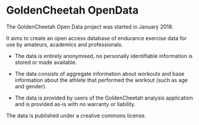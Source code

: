 # GoldenCheetah OpenData

The GoldenCheetah Open Data project was started in January 2018.

It aims to create an open access database of endurance exercise data
for use by amateurs, academics and professionals.

* The data is entirely anonymised, no personally identifiable information is stored or made available.

* The data consists of aggregate information about workouts and base information about the athlete that performed the workout (such as age and gender).

* The data is provided by users of the GoldenCheetah analysis application and is provided as-is with no warranty or liability.

The data is published under a creative commons license.
